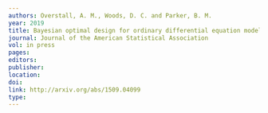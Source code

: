```yaml
---
authors: Overstall, A. M., Woods, D. C. and Parker, B. M.
year: 2019
title: Bayesian optimal design for ordinary differential equation models with application in biological science
journal: Journal of the American Statistical Association
vol: in press
pages:
editors:
publisher:
location:
doi:
link: http://arxiv.org/abs/1509.04099
type:
---
```

